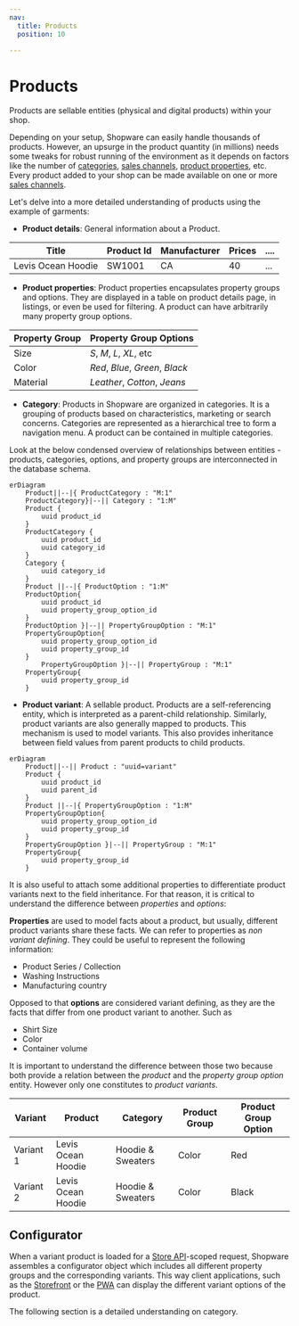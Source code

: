 ```yaml
---
nav:
  title: Products
  position: 10

---
```


# Products

Products are sellable entities (physical and digital products) within your shop.

Depending on your setup, Shopware can easily handle thousands of products. However, an upsurge in the product quantity (in millions) needs some tweaks for robust running of the environment as it depends on factors like the number of [categories](../../../concepts/commerce/catalog/categories), [sales channels](../../../concepts/commerce/catalog/sales-channels), [product properties](../../../concepts/commerce/catalog/products#property-groups--options), etc. Every product added to your shop can be made available on one or more [sales channels](../../../concepts/commerce/catalog/sales-channels).

Let's delve into a more detailed understanding of products using the example of garments:

* **Product details**: General information about a Product.

| Title | Product Id | Manufacturer | Prices | .... |
|-------|-----------|--------------|--------|----------|
| Levis Ocean Hoodie | SW1001 | CA | 40 | ... |

* **Product properties**: Product properties encapsulates property groups and options. They are displayed in a table on product details page, in listings, or even be used for filtering. A product can have arbitrarily many property group options.

| Property Group | Property Group Options |
|----------------|-----------------------|
| Size           |  *S*, *M*, *L*, *XL*, etc |
| Color          | *Red*, *Blue*, *Green*, *Black* |
| Material       | *Leather*, *Cotton*, *Jeans* |

* **Category**: Products in Shopware are organized in categories. It is a grouping of products based on characteristics, marketing or search concerns. Categories are represented as a hierarchical tree to form a navigation menu. A product can be contained in multiple categories.

Look at the below condensed overview of relationships between entities - products, categories, options, and property groups are interconnected in the database schema.

```mermaid
erDiagram
    Product||--|{ ProductCategory : "M:1"
    ProductCategory}|--|| Category : "1:M"
    Product {
        uuid product_id
    }
    ProductCategory {
        uuid product_id 
        uuid category_id 
    }
    Category {
        uuid category_id
    }
    Product ||--|{ ProductOption : "1:M"
    ProductOption{
        uuid product_id
        uuid property_group_option_id
    }
    ProductOption }|--|| PropertyGroupOption : "M:1"
    PropertyGroupOption{
        uuid property_group_option_id
        uuid property_group_id
    }
        PropertyGroupOption }|--|| PropertyGroup : "M:1"
    PropertyGroup{
        uuid property_group_id
    }
```

* **Product variant**: A sellable product. Products are a self-referencing entity, which is interpreted as a parent-child relationship. Similarly, product variants are also generally mapped to products. This mechanism is used to model variants. This also provides inheritance between field values from parent products to child products.

```mermaid
erDiagram
    Product||--|| Product : "uuid=variant"
    Product {
        uuid product_id
        uuid parent_id
    }
    Product ||--|{ PropertyGroupOption : "1:M"
    PropertyGroupOption{
        uuid property_group_option_id
        uuid property_group_id
    }
    PropertyGroupOption }|--|| PropertyGroup : "M:1"
    PropertyGroup{
        uuid property_group_id
    }
```

It is also useful to attach some additional properties to differentiate product variants next to the field inheritance. For that reason, it is critical to understand the difference between *properties* and *options*:

**Properties** are used to model facts about a product, but usually, different product variants share these facts. We can refer to properties as *non variant defining*. They could be useful to represent the following information:

* Product Series / Collection
* Washing Instructions
* Manufacturing country

Opposed to that **options** are considered variant defining, as they are the facts that differ from one product variant to another. Such as

* Shirt Size
* Color
* Container volume

It is important to understand the difference between those two because both provide a relation between the *product* and the *property group option* entity. However only one constitutes to *product variants*.

| Variant | Product | Category | Product Group | Product Group Option |
|---------|---------|----------|---------------|----------------------|
| Variant 1 | Levis Ocean Hoodie | Hoodie & Sweaters | Color | Red |
| Variant 2 | Levis Ocean Hoodie | Hoodie & Sweaters | Color | Black |

## Configurator

When a variant product is loaded for a [Store API](../../api/store-api)-scoped request, Shopware assembles a configurator object which includes all different property groups and the corresponding variants. This way client applications, such as the [Storefront](../../../guides/plugins/plugins/storefront/) or the [PWA](../../../products/pwa) can display the different variant options of the product.

The following section is a detailed understanding on category.
